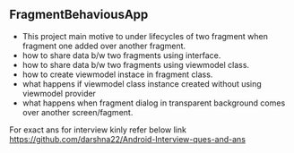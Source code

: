 ## FragmentBehaviousApp

* This project main motive to under lifecycles of two fragment when fragment one added over another fragment.
* how to share data b/w two fragments using interface.
* how to share data b/w two fragments using viewmodel class.
* how to create viewmodel instace in fragment class.
* what happens if viewmodel class instance created without using viewmodel provider
* what happens when fragment dialog in transparent background comes over another screen/fagment.

For exact ans for interview kinly refer below link<br>
https://github.com/darshna22/Android-Interview-ques-and-ans
